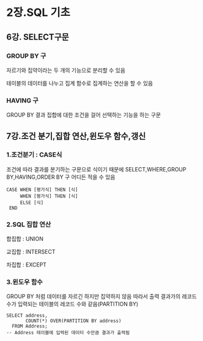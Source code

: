 # 2장.SQL 기초

## 6강. SELECT구문

### GROUP BY 구

자르기와 집약이라는 두 개의 기능으로 분리할 수 있음

테이블의 데이터를 나누고 집계 함수로 집계하는 연산을 할 수 있음

### HAVING 구

GROUP BY 결과 집합에 대한 조건을 걸어 선택하는 기능을 하는 구문

## 7강.조건 분기,집합 연산,윈도우 함수,갱신

### 1.조건분기 : CASE식

조건에 따라 결과를 분기하는 구문으로 식이기 때문에 SELECT,WHERE,GROUP BY,HAVING,ORDER BY 구 어디든 적을 수 있음

```mssql
CASE WHEN [평가식] THEN [식]
	 WHEN [평가식] THEN [식]
	 ELSE [식]
 END 
```

### 2.SQL 집합 연산

합집합 : UNION

교집합 : INTERSECT

차집합 : EXCEPT

### 3.윈도우 함수

GROUP BY 처럼 데이터를 자르긴 하지만 집약하지 않음 따라서 출력 결과가의 레코드 수가 입력되는 테이블의 레코드 수와 같음(PARTITION BY)

```mssql
SELECT address,
       COUNT(*) OVER(PARTITION BY address)
  FROM Address;
-- Address 테이블에 입력된 데이터 수만큼 결과가 출력됨
```











